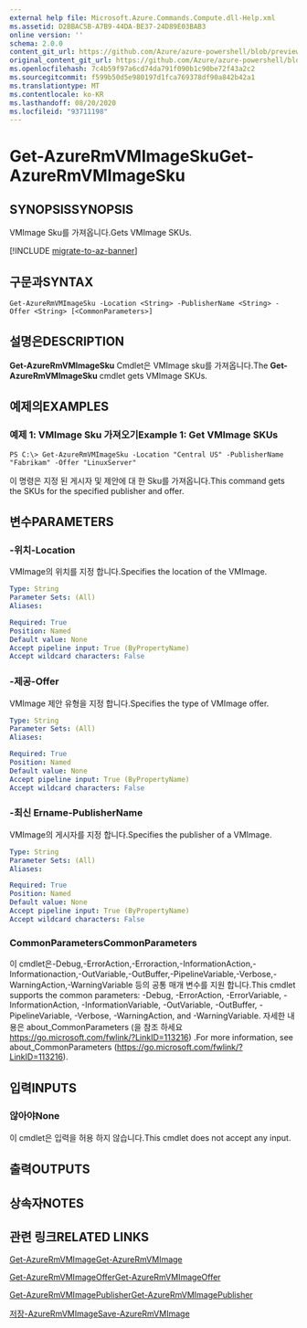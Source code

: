 ```yaml
---
external help file: Microsoft.Azure.Commands.Compute.dll-Help.xml
ms.assetid: D2BBAC5B-A7B9-44DA-BE37-24D89E03BAB3
online version: ''
schema: 2.0.0
content_git_url: https://github.com/Azure/azure-powershell/blob/preview/src/ResourceManager/Compute/Stack/Commands.Compute/help/Get-AzureRmVMImageSku.md
original_content_git_url: https://github.com/Azure/azure-powershell/blob/preview/src/ResourceManager/Compute/Stack/Commands.Compute/help/Get-AzureRmVMImageSku.md
ms.openlocfilehash: 7c4b59f97a6cd74da791f090b1c90be72f43a2c2
ms.sourcegitcommit: f599b50d5e980197d1fca769378df90a842b42a1
ms.translationtype: MT
ms.contentlocale: ko-KR
ms.lasthandoff: 08/20/2020
ms.locfileid: "93711198"
---
```

# <span data-ttu-id="928d3-101">Get-AzureRmVMImageSku</span><span class="sxs-lookup"><span data-stu-id="928d3-101">Get-AzureRmVMImageSku</span></span>

## <span data-ttu-id="928d3-102">SYNOPSIS</span><span class="sxs-lookup"><span data-stu-id="928d3-102">SYNOPSIS</span></span>
<span data-ttu-id="928d3-103">VMImage Sku를 가져옵니다.</span><span class="sxs-lookup"><span data-stu-id="928d3-103">Gets VMImage SKUs.</span></span>

[!INCLUDE [migrate-to-az-banner](../../includes/migrate-to-az-banner.md)]

## <span data-ttu-id="928d3-104">구문과</span><span class="sxs-lookup"><span data-stu-id="928d3-104">SYNTAX</span></span>

```
Get-AzureRmVMImageSku -Location <String> -PublisherName <String> -Offer <String> [<CommonParameters>]
```

## <span data-ttu-id="928d3-105">설명은</span><span class="sxs-lookup"><span data-stu-id="928d3-105">DESCRIPTION</span></span>
<span data-ttu-id="928d3-106">**Get-AzureRmVMImageSku** Cmdlet은 VMImage sku를 가져옵니다.</span><span class="sxs-lookup"><span data-stu-id="928d3-106">The **Get-AzureRmVMImageSku** cmdlet gets VMImage SKUs.</span></span>

## <span data-ttu-id="928d3-107">예제의</span><span class="sxs-lookup"><span data-stu-id="928d3-107">EXAMPLES</span></span>

### <span data-ttu-id="928d3-108">예제 1: VMImage Sku 가져오기</span><span class="sxs-lookup"><span data-stu-id="928d3-108">Example 1: Get VMImage SKUs</span></span>
```
PS C:\> Get-AzureRmVMImageSku -Location "Central US" -PublisherName "Fabrikam" -Offer "LinuxServer"
```

<span data-ttu-id="928d3-109">이 명령은 지정 된 게시자 및 제안에 대 한 Sku를 가져옵니다.</span><span class="sxs-lookup"><span data-stu-id="928d3-109">This command gets the SKUs for the specified publisher and offer.</span></span>

## <span data-ttu-id="928d3-110">변수</span><span class="sxs-lookup"><span data-stu-id="928d3-110">PARAMETERS</span></span>

### <span data-ttu-id="928d3-111">-위치</span><span class="sxs-lookup"><span data-stu-id="928d3-111">-Location</span></span>
<span data-ttu-id="928d3-112">VMImage의 위치를 지정 합니다.</span><span class="sxs-lookup"><span data-stu-id="928d3-112">Specifies the location of the VMImage.</span></span>

```yaml
Type: String
Parameter Sets: (All)
Aliases: 

Required: True
Position: Named
Default value: None
Accept pipeline input: True (ByPropertyName)
Accept wildcard characters: False
```

### <span data-ttu-id="928d3-113">-제공</span><span class="sxs-lookup"><span data-stu-id="928d3-113">-Offer</span></span>
<span data-ttu-id="928d3-114">VMImage 제안 유형을 지정 합니다.</span><span class="sxs-lookup"><span data-stu-id="928d3-114">Specifies the type of VMImage offer.</span></span>

```yaml
Type: String
Parameter Sets: (All)
Aliases: 

Required: True
Position: Named
Default value: None
Accept pipeline input: True (ByPropertyName)
Accept wildcard characters: False
```

### <span data-ttu-id="928d3-115">-최신 Ername</span><span class="sxs-lookup"><span data-stu-id="928d3-115">-PublisherName</span></span>
<span data-ttu-id="928d3-116">VMImage의 게시자를 지정 합니다.</span><span class="sxs-lookup"><span data-stu-id="928d3-116">Specifies the publisher of a VMImage.</span></span>

```yaml
Type: String
Parameter Sets: (All)
Aliases: 

Required: True
Position: Named
Default value: None
Accept pipeline input: True (ByPropertyName)
Accept wildcard characters: False
```

### <span data-ttu-id="928d3-117">CommonParameters</span><span class="sxs-lookup"><span data-stu-id="928d3-117">CommonParameters</span></span>
<span data-ttu-id="928d3-118">이 cmdlet은-Debug,-ErrorAction,-Erroraction,-InformationAction,-Informationaction,-OutVariable,-OutBuffer,-PipelineVariable,-Verbose,-WarningAction,-WarningVariable 등의 공통 매개 변수를 지원 합니다.</span><span class="sxs-lookup"><span data-stu-id="928d3-118">This cmdlet supports the common parameters: -Debug, -ErrorAction, -ErrorVariable, -InformationAction, -InformationVariable, -OutVariable, -OutBuffer, -PipelineVariable, -Verbose, -WarningAction, and -WarningVariable.</span></span> <span data-ttu-id="928d3-119">자세한 내용은 about_CommonParameters (을 참조 하세요 https://go.microsoft.com/fwlink/?LinkID=113216) .</span><span class="sxs-lookup"><span data-stu-id="928d3-119">For more information, see about_CommonParameters (https://go.microsoft.com/fwlink/?LinkID=113216).</span></span>

## <span data-ttu-id="928d3-120">입력</span><span class="sxs-lookup"><span data-stu-id="928d3-120">INPUTS</span></span>

### <span data-ttu-id="928d3-121">않아야</span><span class="sxs-lookup"><span data-stu-id="928d3-121">None</span></span>
<span data-ttu-id="928d3-122">이 cmdlet은 입력을 허용 하지 않습니다.</span><span class="sxs-lookup"><span data-stu-id="928d3-122">This cmdlet does not accept any input.</span></span>

## <span data-ttu-id="928d3-123">출력</span><span class="sxs-lookup"><span data-stu-id="928d3-123">OUTPUTS</span></span>

## <span data-ttu-id="928d3-124">상속자</span><span class="sxs-lookup"><span data-stu-id="928d3-124">NOTES</span></span>

## <span data-ttu-id="928d3-125">관련 링크</span><span class="sxs-lookup"><span data-stu-id="928d3-125">RELATED LINKS</span></span>

[<span data-ttu-id="928d3-126">Get-AzureRmVMImage</span><span class="sxs-lookup"><span data-stu-id="928d3-126">Get-AzureRmVMImage</span></span>](./Get-AzureRmVMImage.md)

[<span data-ttu-id="928d3-127">Get-AzureRmVMImageOffer</span><span class="sxs-lookup"><span data-stu-id="928d3-127">Get-AzureRmVMImageOffer</span></span>](./Get-AzureRmVMImageOffer.md)

[<span data-ttu-id="928d3-128">Get-AzureRmVMImagePublisher</span><span class="sxs-lookup"><span data-stu-id="928d3-128">Get-AzureRmVMImagePublisher</span></span>](./Get-AzureRmVMImagePublisher.md)

[<span data-ttu-id="928d3-129">저장-AzureRmVMImage</span><span class="sxs-lookup"><span data-stu-id="928d3-129">Save-AzureRmVMImage</span></span>](./Save-AzureRmVMImage.md)


